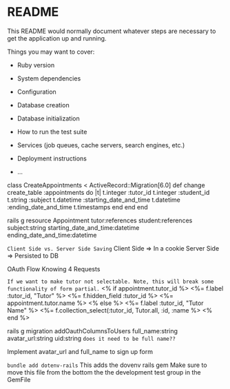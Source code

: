 # README

This README would normally document whatever steps are necessary to get the
application up and running.

Things you may want to cover:

* Ruby version

* System dependencies

* Configuration

* Database creation

* Database initialization

* How to run the test suite

* Services (job queues, cache servers, search engines, etc.)

* Deployment instructions

* ...


class CreateAppointments < ActiveRecord::Migration[6.0]
  def change
    create_table :appointments do |t|
      t.integer :tutor_id 
      t.integer :student_id
      t.string :subject 
      t.datetime :starting_date_and_time 
      t.datetime :ending_date_and_time 
      t.timestamps
    end
  end
end 

rails g resource Appointment tutor:references student:references subject:string starting_date_and_time:datetime ending_date_and_time:datetime 

`Client Side vs. Server Side Saving`
Client Side => In a cookie 
Server Side => Persisted to DB 


OAuth Flow 
Knowing 4 Requests 

`If we want to make tutor not selectable. Note, this will break some functionality of form partial.` 
  <% if appointment.tutor_id %>
    <%= f.label :tutor_id, "Tutor" %>
    <%= f.hidden_field :tutor_id %>
    <%= appointment.tutor.name %>
  <% else %>
    <%= f.label :tutor_id, "Tutor Name" %>
    <%= f.collection_select(:tutor_id, Tutor.all, :id, :name %>
  <% end %>


rails g migration addOauthColumnsToUsers full_name:string avatar_url:string uid:string   `does it need to be full name??` 


Implement avatar_url and full_name to sign up form 


`bundle add dotenv-rails` This adds the dovenv rails gem 
Make sure to move this file from the bottom the the development test group in the GemFile 
